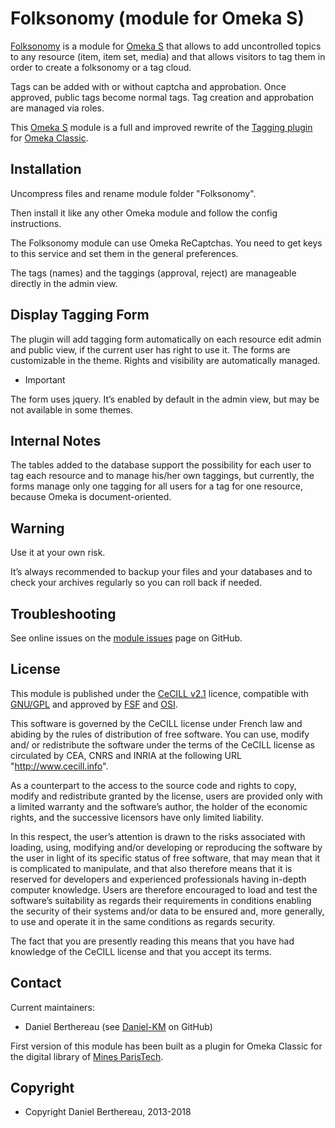 Folksonomy (module for Omeka S)
===============================

[Folksonomy] is a module for [Omeka S] that allows to add uncontrolled topics to
any resource (item, item set, media) and that allows visitors to tag them in
order to create a folksonomy or a tag cloud.

Tags can be added with or without captcha and approbation. Once approved, public
tags become normal tags. Tag creation and approbation are managed via roles.

This [Omeka S] module is a full and improved rewrite of the [Tagging plugin] for
[Omeka Classic].


Installation
------------

Uncompress files and rename module folder "Folksonomy".

Then install it like any other Omeka module and follow the config instructions.

The Folksonomy module can use Omeka ReCaptchas. You need to get keys to this
service and set them in the general preferences.

The tags (names) and the taggings (approval, reject) are manageable directly in
the admin view.


Display Tagging Form
--------------------

The plugin will add tagging form automatically on each resource edit admin and
public view, if the current user has right to use it. The forms are customizable
in the theme. Rights and visibility are automatically managed.

* Important

The form uses jquery. It’s enabled by default in the admin view, but may be not
available in some themes.


Internal Notes
--------------

The tables added to the database support the possibility for each user to tag
each resource and to manage his/her own taggings, but currently, the forms
manage only one tagging for all users for a tag for one resource, because Omeka
is document-oriented.


Warning
-------

Use it at your own risk.

It’s always recommended to backup your files and your databases and to check
your archives regularly so you can roll back if needed.


Troubleshooting
---------------

See online issues on the [module issues] page on GitHub.


License
-------

This module is published under the [CeCILL v2.1] licence, compatible with
[GNU/GPL] and approved by [FSF] and [OSI].

This software is governed by the CeCILL license under French law and abiding by
the rules of distribution of free software. You can use, modify and/ or
redistribute the software under the terms of the CeCILL license as circulated by
CEA, CNRS and INRIA at the following URL "http://www.cecill.info".

As a counterpart to the access to the source code and rights to copy, modify and
redistribute granted by the license, users are provided only with a limited
warranty and the software’s author, the holder of the economic rights, and the
successive licensors have only limited liability.

In this respect, the user’s attention is drawn to the risks associated with
loading, using, modifying and/or developing or reproducing the software by the
user in light of its specific status of free software, that may mean that it is
complicated to manipulate, and that also therefore means that it is reserved for
developers and experienced professionals having in-depth computer knowledge.
Users are therefore encouraged to load and test the software’s suitability as
regards their requirements in conditions enabling the security of their systems
and/or data to be ensured and, more generally, to use and operate it in the same
conditions as regards security.

The fact that you are presently reading this means that you have had knowledge
of the CeCILL license and that you accept its terms.


Contact
-------

Current maintainers:

* Daniel Berthereau (see [Daniel-KM] on GitHub)

First version of this module has been built as a plugin for Omeka Classic for
the digital library of [Mines ParisTech].


Copyright
---------

* Copyright Daniel Berthereau, 2013-2018


[Folksonomy]: https://github.com/Daniel-KM/Omeka-S-module-Folksonomy
[Omeka S]: https://omeka.org/s
[Tagging plugin]: https://github.com/Daniel-KM/Omeka-plugin-Tagging
[Omeka Classic]: https://omeka.org
[module issues]: https://github.com/Daniel-KM/Omeka-S-module-Folksonomy/issues
[CeCILL v2.1]: https://www.cecill.info/licences/Licence_CeCILL_V2.1-en.html
[GNU/GPL]: https://www.gnu.org/licenses/gpl-3.0.html
[FSF]: https://www.fsf.org
[OSI]: http://opensource.org
[Mines ParisTech]: https://patrimoine.mines-paristech.fr
[Daniel-KM]: https://github.com/Daniel-KM "Daniel Berthereau"
